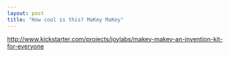 ```yaml
---
layout: post
title: "How cool is this? MaKey MaKey"
---
```


http://www.kickstarter.com/projects/joylabs/makey-makey-an-invention-kit-for-everyone